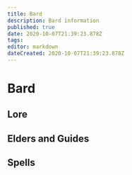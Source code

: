 ```yaml
---
title: Bard
description: Bard information
published: true
date: 2020-10-07T21:39:23.878Z
tags: 
editor: markdown
dateCreated: 2020-10-07T21:39:23.878Z
---
```


# Bard
  ## Lore
  ## Elders and Guides
  ## Spells
  